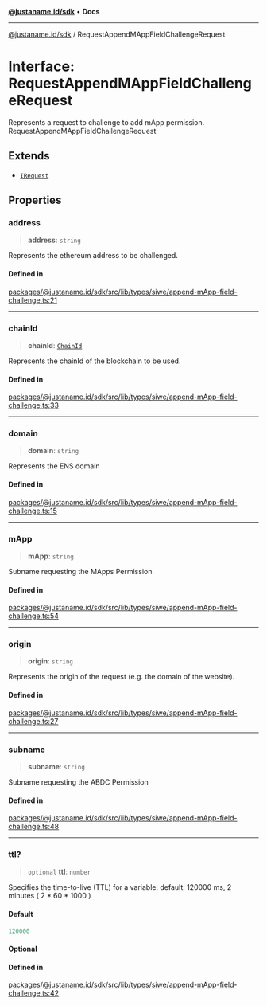 [**@justaname.id/sdk**](../README.md) • **Docs**

***

[@justaname.id/sdk](../globals.md) / RequestAppendMAppFieldChallengeRequest

# Interface: RequestAppendMAppFieldChallengeRequest

Represents a request to challenge to add mApp permission.
 RequestAppendMAppFieldChallengeRequest

## Extends

- [`IRequest`](IRequest.md)

## Properties

### address

> **address**: `string`

Represents the ethereum address to be challenged.

#### Defined in

[packages/@justaname.id/sdk/src/lib/types/siwe/append-mApp-field-challenge.ts:21](https://github.com/JustaName-id/JustaName-sdk/blob/577c5c787ef18bf8ddf8b997f021738a0e8ca336/packages/@justaname.id/sdk/src/lib/types/siwe/append-mApp-field-challenge.ts#L21)

***

### chainId

> **chainId**: [`ChainId`](../type-aliases/ChainId.md)

Represents the chainId of the blockchain to be used.

#### Defined in

[packages/@justaname.id/sdk/src/lib/types/siwe/append-mApp-field-challenge.ts:33](https://github.com/JustaName-id/JustaName-sdk/blob/577c5c787ef18bf8ddf8b997f021738a0e8ca336/packages/@justaname.id/sdk/src/lib/types/siwe/append-mApp-field-challenge.ts#L33)

***

### domain

> **domain**: `string`

Represents the ENS domain

#### Defined in

[packages/@justaname.id/sdk/src/lib/types/siwe/append-mApp-field-challenge.ts:15](https://github.com/JustaName-id/JustaName-sdk/blob/577c5c787ef18bf8ddf8b997f021738a0e8ca336/packages/@justaname.id/sdk/src/lib/types/siwe/append-mApp-field-challenge.ts#L15)

***

### mApp

> **mApp**: `string`

Subname requesting the MApps Permission

#### Defined in

[packages/@justaname.id/sdk/src/lib/types/siwe/append-mApp-field-challenge.ts:54](https://github.com/JustaName-id/JustaName-sdk/blob/577c5c787ef18bf8ddf8b997f021738a0e8ca336/packages/@justaname.id/sdk/src/lib/types/siwe/append-mApp-field-challenge.ts#L54)

***

### origin

> **origin**: `string`

Represents the origin of the request (e.g. the domain of the website).

#### Defined in

[packages/@justaname.id/sdk/src/lib/types/siwe/append-mApp-field-challenge.ts:27](https://github.com/JustaName-id/JustaName-sdk/blob/577c5c787ef18bf8ddf8b997f021738a0e8ca336/packages/@justaname.id/sdk/src/lib/types/siwe/append-mApp-field-challenge.ts#L27)

***

### subname

> **subname**: `string`

Subname requesting the ABDC Permission

#### Defined in

[packages/@justaname.id/sdk/src/lib/types/siwe/append-mApp-field-challenge.ts:48](https://github.com/JustaName-id/JustaName-sdk/blob/577c5c787ef18bf8ddf8b997f021738a0e8ca336/packages/@justaname.id/sdk/src/lib/types/siwe/append-mApp-field-challenge.ts#L48)

***

### ttl?

> `optional` **ttl**: `number`

Specifies the time-to-live (TTL) for a variable.
default: 120000 ms, 2 minutes ( 2 * 60 * 1000 )

#### Default

```ts
120000
```

#### Optional

#### Defined in

[packages/@justaname.id/sdk/src/lib/types/siwe/append-mApp-field-challenge.ts:42](https://github.com/JustaName-id/JustaName-sdk/blob/577c5c787ef18bf8ddf8b997f021738a0e8ca336/packages/@justaname.id/sdk/src/lib/types/siwe/append-mApp-field-challenge.ts#L42)
